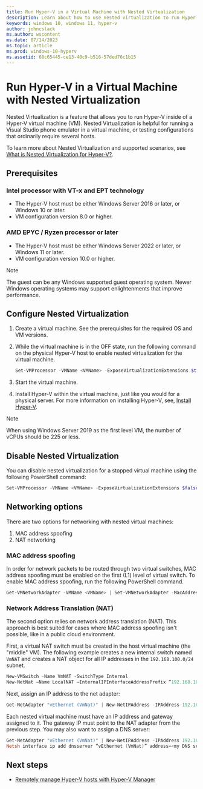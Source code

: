```yaml
---
title: Run Hyper-V in a Virtual Machine with Nested Virtualization
description: Learn about how to use nested virtualization to run Hyper-V in a virtual machine to emulate configurations that normally require multiple hosts.
keywords: windows 10, windows 11, hyper-v
author: johncslack
ms.author: wscontent
ms.date: 07/14/2023
ms.topic: article
ms.prod: windows-10-hyperv
ms.assetid: 68c65445-ce13-40c9-b516-57ded76c1b15
---
```


# Run Hyper-V in a Virtual Machine with Nested Virtualization

Nested Virtualization is a feature that allows you to run Hyper-V inside of a Hyper-V virtual machine (VM). Nested Virtualization is helpful for running a Visual Studio phone emulator in a virtual machine, or testing configurations that ordinarily require several hosts.

To learn more about Nested Virtualization and supported scenarios, see [What is Nested Virtualization for Hyper-V?](nested-virtualization.md).

## Prerequisites

### Intel processor with VT-x and EPT technology

- The Hyper-V host must be either Windows Server 2016 or later, or Windows 10 or later.
- VM configuration version 8.0 or higher.

### AMD EPYC / Ryzen processor or later

- The Hyper-V host must be either Windows Server 2022 or later, or Windows 11 or later.
- VM configuration version 10.0 or higher.

>[!NOTE]
> The guest can be any Windows supported guest operating system. Newer Windows operating systems may support enlightenments that improve performance.

## Configure Nested Virtualization

1. Create a virtual machine. See the prerequisites for the required OS and VM versions.

1. While the virtual machine is in the OFF state, run the following command on the physical Hyper-V host to enable nested virtualization for the virtual machine.

   ```powershell
   Set-VMProcessor -VMName <VMName> -ExposeVirtualizationExtensions $true
   ```

1. Start the virtual machine.

1. Install Hyper-V within the virtual machine, just like you would for a physical server. For more information on installing Hyper-V, see, [Install Hyper-V](../quick-start/enable-hyper-v.md).

>[!NOTE]
> When using Windows Server 2019 as the first level VM, the number of vCPUs should be 225 or less.

## Disable Nested Virtualization

You can disable nested virtualization for a stopped virtual machine using the following PowerShell command:

```powershell
Set-VMProcessor -VMName <VMName> -ExposeVirtualizationExtensions $false
```

## Networking options

There are two options for networking with nested virtual machines:

1. MAC address spoofing
2. NAT networking

### MAC address spoofing

In order for network packets to be routed through two virtual switches, MAC address spoofing must be enabled on the first (L1) level of virtual switch. To enable MAC address spoofing, run the following PowerShell command.

```powershell
Get-VMNetworkAdapter -VMName <VMName> | Set-VMNetworkAdapter -MacAddressSpoofing On
```

### Network Address Translation (NAT)

The second option relies on network address translation (NAT). This approach is best suited for cases where MAC address spoofing isn't possible, like in a public cloud environment.

First, a virtual NAT switch must be created in the host virtual machine (the "middle" VM). The following example creates a new internal switch named `VmNAT` and creates a NAT object for all IP addresses in the `192.168.100.0/24` subnet.

```powershell
New-VMSwitch -Name VmNAT -SwitchType Internal
New-NetNat –Name LocalNAT –InternalIPInterfaceAddressPrefix “192.168.100.0/24”
```

Next, assign an IP address to the net adapter:

```powershell
Get-NetAdapter "vEthernet (VmNat)" | New-NetIPAddress -IPAddress 192.168.100.1 -AddressFamily IPv4 -PrefixLength 24
```

Each nested virtual machine must have an IP address and gateway assigned to it. The gateway IP must point to the NAT adapter from the previous step. You may also want to assign a DNS server:

```powershell
Get-NetAdapter "vEthernet (VmNat)" | New-NetIPAddress -IPAddress 192.168.100.2 -DefaultGateway 192.168.100.1 -AddressFamily IPv4 -PrefixLength 24
Netsh interface ip add dnsserver “vEthernet (VmNat)” address=<my DNS server>
```

## Next steps

- [Remotely manage Hyper-V hosts with Hyper-V Manager](/windows-server/virtualization/hyper-v/manage/remotely-manage-hyper-v-hosts)
